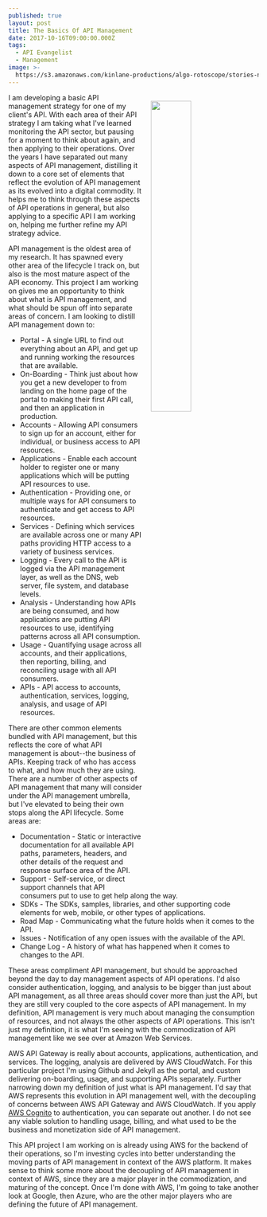 ```yaml
---
published: true
layout: post
title: The Basics Of API Management
date: 2017-10-16T09:00:00.000Z
tags:
  - API Evangelist
  - Management
image: >-
  https://s3.amazonaws.com/kinlane-productions/algo-rotoscope/stories-new/42_16_600_400_0_max_1_1_1-5.jpg
---
```

<p><img src="https://s3.amazonaws.com/kinlane-productions/algo-rotoscope/stories-new/42_16_600_400_0_max_1_1_1-5.jpg" align="right" width="40%" style="padding: 15px;" /></p>I am developing a basic API management strategy for one of my client's API. With each area of their API strategy I am taking what I've learned monitoring the API sector, but pausing for a moment to think about again, and then applying to their operations. Over the years I have separated out many aspects of API management, distilling it down to a core set of elements that reflect the evolution of API management as its evolved into a digital commodity. It helps me to think through these aspects of API operations in general, but also applying to a specific API I am working on, helping me further refine my API strategy advice.

API management is the oldest area of my research. It has spawned every other area of the lifecycle I track on, but also is the most mature aspect of the API economy. This project I am working on gives me an opportunity to think about what is API management, and what should be spun off into separate areas of concern. I am looking to distill API management down to:

- Portal - A single URL to find out everything about an API, and get up and running working the resources that are available.
- On-Boarding - Think just about how you get a new developer to from landing on the home page of the portal to making their first API call, and then an application in production.
- Accounts - Allowing API consumers to sign up for an account, either for individual, or business access to API resources.
- Applications - Enable each account holder to register one or many applications which will be putting API resources to use.
- Authentication - Providing one, or multiple ways for API consumers to authenticate and get access to API resources.
- Services - Defining which services are available across one or many API paths providing HTTP access to a variety of business services.
- Logging - Every call to the API is logged via the API management layer, as well as the DNS, web server, file system, and database levels.
- Analysis - Understanding how APIs are being consumed, and how applications are putting API resources to use, identifying patterns across all API consumption.
- Usage - Quantifying usage across all accounts, and their applications, then reporting, billing, and reconciling usage with all API consumers.
- APIs - API access to accounts, authentication, services, logging, analysis, and usage of API resources.

There are other common elements bundled with API management, but this reflects the core of what API management is about--the business of APIs. Keeping track of who has access to what, and how much they are using. There are a number of other aspects of API management that many will consider under the API management umbrella, but I've elevated to being their own stops along the API lifecycle. Some areas are:

- Documentation - Static or interactive documentation for all available API paths, parameters, headers, and other details of the request and response surface area of the API.
- Support - Self-service, or direct support channels that API consumers put to use to get help along the way.
- SDKs - The SDKs, samples, libraries, and other supporting code elements for web, mobile, or other types of applications.
- Road Map - Communicating what the future holds when it comes to the API.
- Issues  - Notification of any open issues with the available of the API.
- Change Log - A history of what has happened when it comes to changes to the API.

These areas compliment API management, but should be approached beyond the day to day management aspects of API operations. I'd also consider authentication, logging, and analysis to be bigger than just about API management, as all three areas should cover more than just the API, but they are still very coupled to the core aspects of API management. In my definition, API management is very much about managing the consumption of resources, and not always the other aspects of API operations. This isn't just my definition, it is what I'm seeing with the commodization of API management like we see over at Amazon Web Services.

AWS API Gateway is really about accounts, applications, authentication, and services. The logging, analysis are delivered by AWS CloudWatch. For this particular project I'm using Github and Jekyll as the portal, and custom delivering on-boarding, usage, and supporting APIs separately. Further narrowing down my definition of just what is API management. I'd say that AWS represents this evolution in API management well, with the decoupling of concerns between AWS API Gateway and AWS CloudWatch. If you apply [AWS Cognito](https://aws.amazon.com/cognito/) to authentication, you can separate out another. I do not see any viable solution to handling usage, billing, and what used to be the business and monetization side of API management.

This API project I am working on is already using AWS for the backend of their operations, so I'm investing cycles into better understanding the moving parts of API management in context of the AWS platform. It makes sense to think some more about the decoupling of API management in context of AWS, since they are a major player in the commodization, and maturing of the concept. Once I'm done with AWS, I'm going to take another look at Google, then Azure, who are the other major players who are defining the future of API management.
